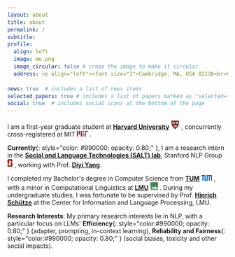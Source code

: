 ```yaml
---
layout: about
title: about
permalink: /
subtitle:
profile:
  align: left
  image: me.png
  image_circular: false # crops the image to make it circular
  address: <p align="left"><font size="2">Cambridge, MA, USA 02138<br>Graduate School of Arts and Sciences, Harvard Univerisity</font></p>

news: true  # includes a list of news items
selected_papers: true # includes a list of papers marked as "selected={true}"
social: true  # includes social icons at the bottom of the page
--- 
```

I am a first-year graduate student at [**Harvard University**](https://www.harvard.edu/) <img src="assets/img/h.png" alt="h" height="20px"> , concurrently cross-registered at MIT <img src="assets/img/MIT.png" alt="mit" height="13px"> .

**Currently**{: style="color: #990000; opacity: 0.80;" }, I am a research intern in the [**Social and Language Technologies (SALT) lab**](https://cs.stanford.edu/~diyiy/group.html), 
	Stanford NLP Group <img src="assets/img/Stanford.png" alt="s" height="19px"> , working with Prof.
	[**Diyi Yang**](https://cs.stanford.edu/~diyiy/index.html).
<!-- 	[Stanford NLP Group](https://nlp.stanford.edu/) <img src="assets/img/Stanford.png" alt="s" height="19px"> , working with Prof. -->
<!-- Also, I am a research assistant of 
	AI4LIFE Group at 
	Harvard John A. Paulson School of Engineering and Applied Sciences, working with Prof. 
	[Hima Lakkaraju](https://himalakkaraju.github.io/). -->
	
I completed my Bachelor's degree in Computer Science from 
	[**TUM**](https://www.tum.de/en/) <img src="assets/img/TUM.png" alt="tum" height="13px"> , with a minor in Computational Linguistics at 
	[**LMU**](https://www.lmu.de/en/) <img src="assets/img/LMU.jpeg" alt="lmu" height="18px"> . During my undergraduate studies, I was fortunate to be supervised by Prof. 
	[**Hinrich Schütze**](https://scholar.google.com/citations?user=qIL9dWUAAAAJ&hl=en) at the 
	Center for Information and Language Processing, LMU.
<!-- 	[Center for Information and Language Processing](https://schuetze.cis.lmu.de/), LMU. -->

**Research Interests**: My primary research interests lie in NLP, with a particular focus on LLMs' **Efficiency**{: style="color:#990000; opacity: 0.80;" } (adapter, prompting, in-context learning), **Reliability and Fairness**{: style="color:#990000; opacity: 0.80;" } (social biases, toxicity and other social impacts).
